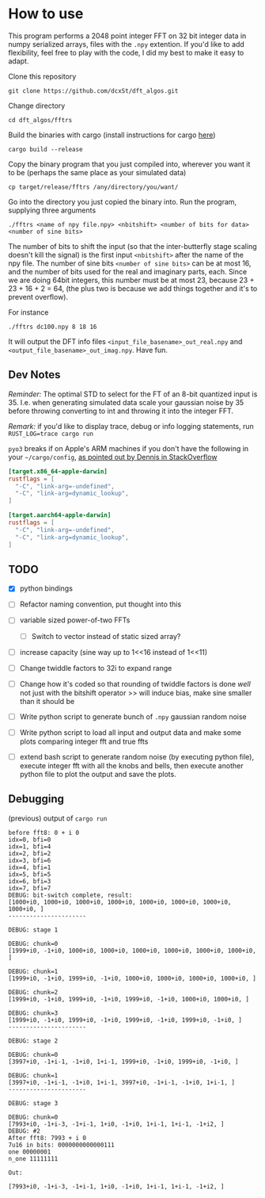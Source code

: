 # How to use

This program performs a 2048 point integer FFT on 32 bit integer data in numpy serialized arrays, files with the `.npy` extention. If you'd like to add flexibility, feel free to play with the code, I did my best to make it easy to adapt. 

Clone this repository

```
git clone https://github.com/dcxSt/dft_algos.git
```

Change directory 

```
cd dft_algos/fftrs
```

Build the binaries with cargo (install instructions for cargo [here](https://doc.rust-lang.org/cargo/getting-started/installation.html))

```
cargo build --release
```

Copy the binary program that you just compiled into, wherever you want it to be (perhaps the same place as your simulated data)

```
cp target/release/fftrs /any/directory/you/want/
```

Go into the directory you just copied the binary into. Run the program, supplying three arguments

```
./fftrs <name of npy file.npy> <nbitshift> <number of bits for data> <number of sine bits>
```

The number of bits to shift the input (so that the inter-butterfly stage scaling doesn't kill the signal) is the first input `<nbitshift>` after the name of the npy file. The number of sine bits `<number of sine bits>` can be at most 16, and the number of bits used for the real and imaginary parts, each. Since we are doing 64bit integers, this number must be at most 23, because 23 + 23 + 16 + 2 = 64, (the plus two is because we add things together and it's to prevent overflow). 

For instance

```
./fftrs dc100.npy 8 18 16
```

It will output the DFT info files `<input_file_basename>_out_real.npy` and `<output_file_basename>_out_imag.npy`. Have fun. 



## Dev Notes

*Reminder:* The optimal STD to select for the FT of an 8-bit quantized input is 35. I.e. when generating simulated data scale your gaussian noise by 35 before throwing converting to int and throwing it into the integer FFT. 

*Remark:* if you'd like to display trace, debug or info logging statements, run `RUST_LOG=trace cargo run`

`pyo3` breaks if on Apple's ARM machines if you don't have the following in your `~/cargo/config`, [as pointed out by Dennis in StackOverflow](https://stackoverflow.com/questions/28124221/error-linking-with-cc-failed-exit-code-1)

```toml
[target.x86_64-apple-darwin]
rustflags = [
  "-C", "link-arg=-undefined",
  "-C", "link-arg=dynamic_lookup",
]

[target.aarch64-apple-darwin]
rustflags = [
  "-C", "link-arg=-undefined",
  "-C", "link-arg=dynamic_lookup",
]
```

## TODO
- [x] python bindings
- [ ] Refactor naming convention, put thought into this
- [ ] variable sized power-of-two FFTs
    - [ ] Switch to vector instead of static sized array?
- [ ] increase capacity (sine way up to 1<<16 instead of 1<<11)

- [ ] Change twiddle factors to 32i to expand range
- [ ] Change how it's coded so that rounding of twiddle factors is done *well* not just with the bitshift operator >> will induce bias, make sine smaller than it should be
- [ ] Write python script to generate bunch of `.npy` gaussian random noise
- [ ] Write python script to load all input and output data and make some plots comparing integer fft and true ffts
- [ ] extend bash script to generate random noise (by executing python file), execute integer fft with all the knobs and bells, then execute another python file to plot the output and save the plots. 

## Debugging 

(previous) output of `cargo run`

```
before fft8: 0 + i 0
idx=0, bfi=0
idx=1, bfi=4
idx=2, bfi=2
idx=3, bfi=6
idx=4, bfi=1
idx=5, bfi=5
idx=6, bfi=3
idx=7, bfi=7
DEBUG: bit-switch complete, result:
[1000+i0, 1000+i0, 1000+i0, 1000+i0, 1000+i0, 1000+i0, 1000+i0, 1000+i0, ]
----------------------

DEBUG: stage 1

DEBUG: chunk=0
[1999+i0, -1+i0, 1000+i0, 1000+i0, 1000+i0, 1000+i0, 1000+i0, 1000+i0, ]

DEBUG: chunk=1
[1999+i0, -1+i0, 1999+i0, -1+i0, 1000+i0, 1000+i0, 1000+i0, 1000+i0, ]

DEBUG: chunk=2
[1999+i0, -1+i0, 1999+i0, -1+i0, 1999+i0, -1+i0, 1000+i0, 1000+i0, ]

DEBUG: chunk=3
[1999+i0, -1+i0, 1999+i0, -1+i0, 1999+i0, -1+i0, 1999+i0, -1+i0, ]
----------------------

DEBUG: stage 2

DEBUG: chunk=0
[3997+i0, -1+i-1, -1+i0, 1+i-1, 1999+i0, -1+i0, 1999+i0, -1+i0, ]

DEBUG: chunk=1
[3997+i0, -1+i-1, -1+i0, 1+i-1, 3997+i0, -1+i-1, -1+i0, 1+i-1, ]
----------------------

DEBUG: stage 3

DEBUG: chunk=0
[7993+i0, -1+i-3, -1+i-1, 1+i0, -1+i0, 1+i-1, 1+i-1, -1+i2, ]
DEBUG: #2
After fft8: 7993 + i 0
7u16 in bits: 0000000000000111
one 00000001
n_one 11111111

Out:

[7993+i0, -1+i-3, -1+i-1, 1+i0, -1+i0, 1+i-1, 1+i-1, -1+i2, ]
```



